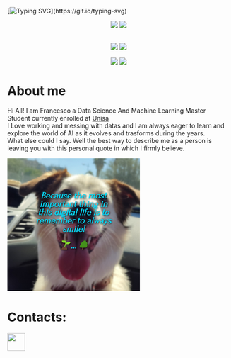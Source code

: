 [![Typing SVG](https://readme-typing-svg.demolab.com?font=Play&pause=1000&color=015ee1&width=435&lines=Hi+I+am+Francesco!​👋;I+love+AI+💻+and+I+am+one+with+Doggos!+🐶🐾🌱;)](https://git.io/typing-svg)

<p align="center">
  <img height="50%" width="auto" src ="https://github-readme-stats.vercel.app/api?username=frenkmadda&show_icons=true&count_private=true&theme=transparent&hide_border=true&hide=issues,contribs&bg_color=00000000">
  <img height="50%" width="auto" src ="https://github-readme-stats.vercel.app/api/top-langs/?username=frenkmadda&layout=compact&hide_border=true&theme=transparent&bg_color=00000000&langs_count=6&hide=jupyter%20notebook,tex,css,php&exclude_repo=Pacman-AI">
  <br>
  <br>
</p>

<p align="center" width="100%">
  <img src="http://github-profile-summary-cards.vercel.app/api/cards/repos-per-language?username=frenkmadda&theme=transparent" /> 
  <img src="http://github-profile-summary-cards.vercel.app/api/cards/most-commit-language?username=frenkmadda&theme=transparent" /> 
</p>

<p align="center" width="100%">
  <img src="http://github-profile-summary-cards.vercel.app/api/cards/stats?username=frenkmadda&theme=transparent" /> 
  <img src="http://github-profile-summary-cards.vercel.app/api/cards/productive-time?username=frenkmadda&theme=transparent&utcOffset=8" /> 
</p>

# About me
Hi All! I am Francesco a Data Science And Machine Learning Master Student currently enrolled at <a href="https://www.unisa.it">Unisa</a>
<br>
I Love working and messing with datas and I am always eager to learn and explore the world of AI as it evolves and trasforms during the years.
<br>
What else could I say. Well the best way to describe me as a person is leaving you with this personal quote in which I firmly believe.
<br>

<img src = img/quote.jpg width = "300" height = "300"/>

# Contacts:
<a href ="https://www.linkedin.com/in/francesco-maddaloni-743400208/">
  <img src="https://upload.wikimedia.org/wikipedia/commons/c/ca/LinkedIn_logo_initials.png" width="40" height="40">
 </a><br>
